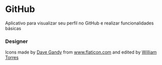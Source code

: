 # GitHub
Aplicativo para visualizar seu perfil no GitHub e realizar funcionalidades básicas

### Designer
Icons made by <a href="https://www.flaticon.com/authors/dave-gandy" title="Dave Gandy">Dave Gandy</a> from <a href="https://www.flaticon.com/" title="Flaticon"> www.flaticon.com</a> and edited by <a href="https://github.com/williamtorres1" title="William Torres">William Torres</a>
